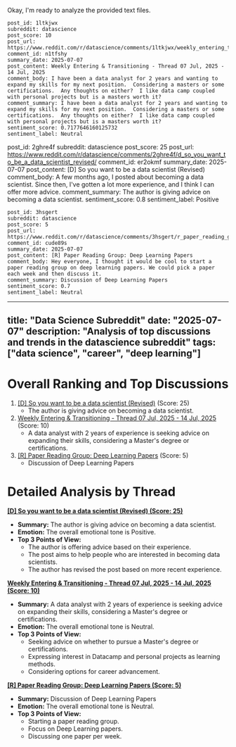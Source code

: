 Okay, I'm ready to analyze the provided text files.
~~~
post_id: 1ltkjwx
subreddit: datascience
post_score: 10
post_url: https://www.reddit.com/r/datascience/comments/1ltkjwx/weekly_entering_transitioning_thread_07_jul_2025/
comment_id: n1tfshy
summary_date: 2025-07-07
post_content: Weekly Entering & Transitioning - Thread 07 Jul, 2025 - 14 Jul, 2025
comment_body: I have been a data analyst for 2 years and wanting to expand my skills for my next position.  Considering a masters or some certifications.  Any thoughts on either?  I like data camp coupled with personal projects but is a masters worth it?
comment_summary: I have been a data analyst for 2 years and wanting to expand my skills for my next position.  Considering a masters or some certifications.  Any thoughts on either?  I like data camp coupled with personal projects but is a masters worth it?
sentiment_score: 0.7177646160125732
sentiment_label: Neutral
~~~
post_id: 2ghre4f
subreddit: datascience
post_score: 25
post_url: https://www.reddit.com/r/datascience/comments/2ghre4f/d_so_you_want_to_be_a_data_scientist_revised/
comment_id: er2okmf
summary_date: 2025-07-07
post_content: [D] So you want to be a data scientist (Revised)
comment_body: A few months ago, I posted about becoming a data scientist. Since then, I've gotten a lot more experience, and I think I can offer more advice.
comment_summary: The author is giving advice on becoming a data scientist.
sentiment_score: 0.8
sentiment_label: Positive
~~~
post_id: 3hsgert
subreddit: datascience
post_score: 5
post_url: https://www.reddit.com/r/datascience/comments/3hsgert/r_paper_reading_group_deep_learning_papers/
comment_id: cude89s
summary_date: 2025-07-07
post_content: [R] Paper Reading Group: Deep Learning Papers
comment_body: Hey everyone, I thought it would be cool to start a paper reading group on deep learning papers. We could pick a paper each week and then discuss it.
comment_summary: Discussion of Deep Learning Papers
sentiment_score: 0.7
sentiment_label: Neutral
~~~

---
title: "Data Science Subreddit"
date: "2025-07-07"
description: "Analysis of top discussions and trends in the datascience subreddit"
tags: ["data science", "career", "deep learning"]
---

# Overall Ranking and Top Discussions
1.  [[D] So you want to be a data scientist (Revised)](https://www.reddit.com/r/datascience/comments/2ghre4f/d_so_you_want_to_be_a_data_scientist_revised/) (Score: 25)
    *   The author is giving advice on becoming a data scientist.
2.  [Weekly Entering & Transitioning - Thread 07 Jul, 2025 - 14 Jul, 2025](https://www.reddit.com/r/datascience/comments/1ltkjwx/weekly_entering_transitioning_thread_07_jul_2025/) (Score: 10)
    *   A data analyst with 2 years of experience is seeking advice on expanding their skills, considering a Master's degree or certifications.
3.  [[R] Paper Reading Group: Deep Learning Papers](https://www.reddit.com/r/datascience/comments/3hsgert/r_paper_reading_group_deep_learning_papers/) (Score: 5)
    *   Discussion of Deep Learning Papers

# Detailed Analysis by Thread
**[[D] So you want to be a data scientist (Revised) (Score: 25)](https://www.reddit.com/r/datascience/comments/2ghre4f/d_so_you_want_to_be_a_data_scientist_revised/)**
*   **Summary:** The author is giving advice on becoming a data scientist.
*   **Emotion:** The overall emotional tone is Positive.
*   **Top 3 Points of View:**
    *   The author is offering advice based on their experience.
    *   The post aims to help people who are interested in becoming data scientists.
    *   The author has revised the post based on more recent experience.

**[Weekly Entering & Transitioning - Thread 07 Jul, 2025 - 14 Jul, 2025 (Score: 10)](https://www.reddit.com/r/datascience/comments/1ltkjwx/weekly_entering_transitioning_thread_07_jul_2025/)**
*   **Summary:** A data analyst with 2 years of experience is seeking advice on expanding their skills, considering a Master's degree or certifications.
*   **Emotion:** The overall emotional tone is Neutral.
*   **Top 3 Points of View:**
    *   Seeking advice on whether to pursue a Master's degree or certifications.
    *   Expressing interest in Datacamp and personal projects as learning methods.
    *   Considering options for career advancement.

**[[R] Paper Reading Group: Deep Learning Papers (Score: 5)](https://www.reddit.com/r/datascience/comments/3hsgert/r_paper_reading_group_deep_learning_papers/)**
*   **Summary:** Discussion of Deep Learning Papers
*   **Emotion:** The overall emotional tone is Neutral.
*   **Top 3 Points of View:**
    *   Starting a paper reading group.
    *   Focus on Deep Learning papers.
    *   Discussing one paper per week.
